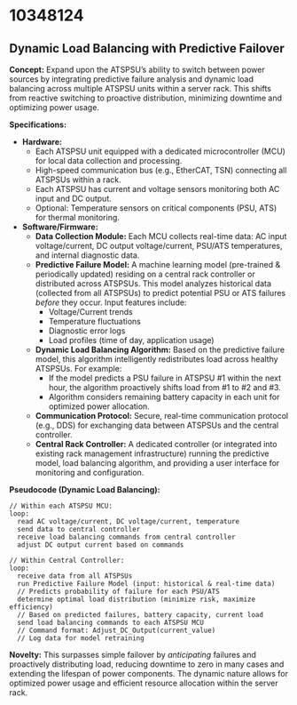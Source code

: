 # 10348124

## Dynamic Load Balancing with Predictive Failover

**Concept:** Expand upon the ATSPSU’s ability to switch between power sources by integrating predictive failure analysis and dynamic load balancing across multiple ATSPSU units within a server rack. This shifts from reactive switching to proactive distribution, minimizing downtime and optimizing power usage.

**Specifications:**

*   **Hardware:**
    *   Each ATSPSU unit equipped with a dedicated microcontroller (MCU) for local data collection and processing.
    *   High-speed communication bus (e.g., EtherCAT, TSN) connecting all ATSPSUs within a rack.
    *   Each ATSPSU has current and voltage sensors monitoring both AC input and DC output.
    *   Optional: Temperature sensors on critical components (PSU, ATS) for thermal monitoring.
*   **Software/Firmware:**
    *   **Data Collection Module:** Each MCU collects real-time data: AC input voltage/current, DC output voltage/current, PSU/ATS temperatures, and internal diagnostic data.
    *   **Predictive Failure Model:** A machine learning model (pre-trained & periodically updated) residing on a central rack controller or distributed across ATSPSUs.  This model analyzes historical data (collected from all ATSPSUs) to predict potential PSU or ATS failures *before* they occur. Input features include:
        *   Voltage/Current trends
        *   Temperature fluctuations
        *   Diagnostic error logs
        *   Load profiles (time of day, application usage)
    *   **Dynamic Load Balancing Algorithm:**  Based on the predictive failure model, this algorithm intelligently redistributes load across healthy ATSPSUs. For example:
        *   If the model predicts a PSU failure in ATSPSU #1 within the next hour, the algorithm proactively shifts load from #1 to #2 and #3.
        *   Algorithm considers remaining battery capacity in each unit for optimized power allocation.
    *   **Communication Protocol:** Secure, real-time communication protocol (e.g., DDS) for exchanging data between ATSPSUs and the central controller.
    *   **Central Rack Controller:**  A dedicated controller (or integrated into existing rack management infrastructure) running the predictive model, load balancing algorithm, and providing a user interface for monitoring and configuration.

**Pseudocode (Dynamic Load Balancing):**

```
// Within each ATSPSU MCU:
loop:
  read AC voltage/current, DC voltage/current, temperature
  send data to central controller
  receive load balancing commands from central controller
  adjust DC output current based on commands

// Within Central Controller:
loop:
  receive data from all ATSPSUs
  run Predictive Failure Model (input: historical & real-time data)
  // Predicts probability of failure for each PSU/ATS
  determine optimal load distribution (minimize risk, maximize efficiency)
  // Based on predicted failures, battery capacity, current load
  send load balancing commands to each ATSPSU MCU
  // Command format: Adjust_DC_Output(current_value)
  // Log data for model retraining
```

**Novelty:** This surpasses simple failover by *anticipating* failures and proactively distributing load, reducing downtime to zero in many cases and extending the lifespan of power components. The dynamic nature allows for optimized power usage and efficient resource allocation within the server rack.